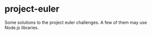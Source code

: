 # project-euler
Some solutions to the project euler challenges. A few of them may use Node.js libraries.

